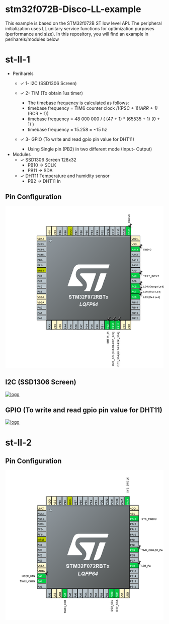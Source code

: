 # stm32f072B-Disco-LL-example
This example is based on the STM32f072B ST low level API. The peripheral initialization uses LL unitary service functions for optimization purposes (performance and size). 
In this repository, you will find an example in periharels/modules below
# st-ll-1
* Periharels <br>
  * ✓ 1- I2C (SSD1306 Screen) <br>
  * ✓ 2- TIM (To obtain 1us timer)<br>
    * The timebase frequency is calculated as follows:
    * timebase frequency = TIM6 counter clock /((PSC + 1)*(ARR + 1)*(RCR + 1)) 
    * timebase frequency = 48 000 000 / ( (47 + 1) * (65535 + 1) (0 + 1) )
    * timebase frequency = 15.258 = ~15 hz

  * ✓ 3- GPIO (To write and read gpio pin value for DHT11)<br>
    * Using Single pin (PB2) in two different mode (Input- Output)
* Modules<br>
  * ✓ SSD1306 Screen 128x32<br>  
    * PB10 -> SCLK <br>
    * PB11 -> SDA <br>
  * ✓ DHT11 Temperature and humidity sensor<br>
    * PB2 -> DHT11 In

## Pin Configuration <br>
![logo](https://github.com/zafersn/stm32f-LL-example/blob/main/072B-Disco/st-ll-1-pinout.PNG)


## I2C (SSD1306 Screen) <br>

[![logo](https://github.com/zafersn/stm32f-LL-example/blob/main/072B-Disco/update-screen.gif)](https://youtu.be/smKaRiu-GGo)

## GPIO (To write and read gpio pin value for DHT11)<br>

[![logo](https://github.com/zafersn/stm32f-LL-example/blob/main/072B-Disco/temperature.gif)](https://youtu.be/smKaRiu-GGo)

# st-ll-2

## Pin Configuration <br>
![logo](https://github.com/zafersn/stm32f-LL-example/blob/main/072B-Disco/st-ll-2-pinout.PNG)

